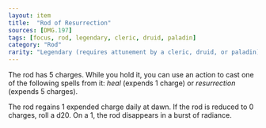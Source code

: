 ```yaml
---
layout: item
title:  "Rod of Resurrection"
sources: [DMG.197]
tags: [focus, rod, legendary, cleric, druid, paladin]
category: "Rod"
rarity: "Legendary (requires attunement by a cleric, druid, or paladin)"
---
```


The rod has 5 charges. While you hold it, you can use an action to cast one of the following spells from it: _heal_ (expends 1 charge) or _resurrection_ (expends 5 charges).

The rod regains 1 expended charge daily at dawn. If the rod is reduced to 0 charges, roll a d20. On a 1, the rod disappears in a burst of radiance.